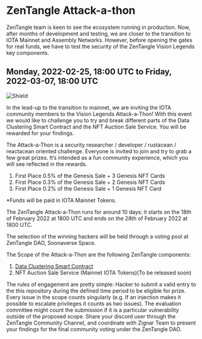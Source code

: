 # ZenTangle Attack-a-thon
ZenTangle team is keen to see the ecosystem running in production. Now, after months of development and testing, we are closer to the transition to IOTA Mainnet and Assembly Networks. However, before opening the gates for real funds, we have to test the security of the ZenTangle Vision Legends key components.

## Monday, 2022-02-25, 18:00 UTC to Friday, 2022-03-07, 18:00 UTC

![Shield](https://user-images.githubusercontent.com/51343893/154163150-34e0d0d0-cb72-48da-9fac-aed98311bfb6.png)

In the lead-up to the transition to mainnet, we are inviting the IOTA community members to the Vision Legends Attack-a-Thon! With this event we would like to challenge you to try and break different parts of the Data Clustering Smart Contract and the NFT Auction Sale Service. You will be rewarded for your findings.

The Attack-a-Thon is a security researcher / developer / rustacean / reactacean oriented challenge. Everyone is invited to join and try to grab a few great prizes. It’s intended as a fun community experience, which you will see reflected in the rewards.

1. First Place 0.5% of the Genesis Sale + 3 Genesis NFT Cards
1. First Place 0.3% of the Genesis Sale + 2 Genesis NFT Cards
1. First Place 0.2% of the Genesis Sale + 1 Genesis NFT Card

*Funds will be paid in IOTA Mainnet Tokens.

The ZenTangle Attack-a-Thon runs for around 10 days: it starts on the 18th of February 2022 at 1800 UTC and ends on the 28th of February 2022 at 1800 UTC.

The selection of the winning hackers will be held through a voting pool at ZenTangle DAO, Soonaverse Space.

The Scope of the Attack-a-Thon are the following ZenTangle components:
1. [Data Clustering Smart Contract](https://github.com/zignartech/zentangle-wasp)
1. NFT Auction Sale Service (Mainnet IOTA Tokens)(To be released soon)

The rules of engagement are pretty simple:
Hacker to submit a valid entry to the this repository during the defined time period to be eligible for prize.
Every issue in the scope counts singularly (e.g. If an injection makes it possible to escalate privileges it counts as two issues).
The evaluation committee might count the submission if it is a particular vulnerability outside of the proposed scope.
Share your discord user through the ZenTangle Community Channel, and coordinate with Zignar Team to present your findings for the final community voting under the ZenTangle DAO. 
